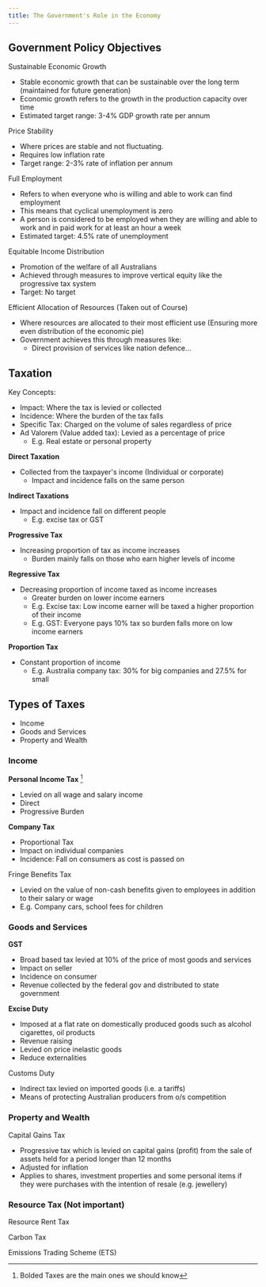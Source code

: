 ```yaml
---
title: The Government's Role in the Economy
---
```

## Government Policy Objectives

Sustainable Economic Growth
- Stable economic growth that can be sustainable over the long term (maintained for future generation)
- Economic growth refers to the growth in the production capacity over time
- Estimated target range: 3-4% GDP growth rate per annum

Price Stability
- Where prices are stable and not fluctuating.
- Requires low inflation rate
- Target range: 2-3% rate of inflation per annum

Full Employment
- Refers to when everyone who is willing and able to work can find employment
- This means that cyclical unemployment is zero
- A person is considered to be employed when they are willing and able to work and in paid work for at least an hour a week
- Estimated target: 4.5% rate of unemployment

Equitable Income Distribution
- Promotion of the welfare of all Australians
- Achieved through measures to improve vertical equity like the progressive tax system
- Target: No target

Efficient Allocation of Resources (Taken out of Course)
- Where resources are allocated to their most efficient use (Ensuring more even distribution of the economic pie)
- Government achieves this through measures like:
	- Direct provision of services like nation defence...

## Taxation

Key Concepts:
- Impact: Where the tax is levied or collected
- Incidence: Where the burden of the tax falls
- Specific Tax: Charged on the volume of sales regardless of price
- Ad Valorem (Value added tax): Levied as a percentage of price
	- E.g. Real estate or personal property

**Direct Taxation**
- Collected from the taxpayer's income (Individual or corporate)
	- Impact and incidence falls on the same person

**Indirect Taxations**
- Impact and incidence fall on different people
	- E.g. excise tax or GST

**Progressive Tax**
- Increasing proportion of tax as income increases
	- Burden mainly falls on those who earn higher levels of income

**Regressive Tax**
- Decreasing proportion of income taxed as income increases
	- Greater burden on lower income earners
	- E.g. Excise tax: Low income earner will be taxed a higher proportion of their income
	- E.g. GST: Everyone pays 10% tax so burden falls more on low income earners
	
**Proportion Tax**
- Constant proportion of income
	- E.g. Australia company tax: 30% for big companies and 27.5% for small

## Types of Taxes

- Income
- Goods and Services
- Property and Wealth

### Income

**Personal Income Tax** [^1]
- Levied on all wage and salary income
- Direct
- Progressive Burden

**Company Tax**
- Proportional Tax
- Impact on individual companies
- Incidence: Fall on consumers as cost is passed on

Fringe Benefits Tax
- Levied on the value of non-cash benefits given to employees in addition to their salary or wage
- E.g. Company cars, school fees for children


### Goods and Services

**GST**
- Broad based tax levied at 10% of the price of most goods and services
- Impact on seller
- Incidence on consumer
- Revenue collected by the federal gov and distributed to state government

**Excise Duty**
- Imposed at a flat rate on domestically produced goods such as alcohol cigarettes, oil products
- Revenue raising
- Levied on price inelastic goods
- Reduce externalities

Customs Duty
- Indirect tax levied on imported goods (i.e. a tariffs)
- Means of protecting Australian producers from o/s competition

### Property and Wealth

Capital Gains Tax
- Progressive tax which is levied on capital gains (profit) from the sale of assets held for a period longer than 12 months
- Adjusted for inflation
- Applies to shares, investment properties and some personal items if they were purchases with the intention of resale (e.g. jewellery)

### Resource Tax (Not important)

Resource Rent Tax

Carbon Tax

Emissions Trading Scheme (ETS)

[^1]: Bolded Taxes are the main ones we should know